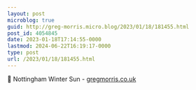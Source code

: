 ```yaml
---
layout: post
microblog: true
guid: http://greg-morris.micro.blog/2023/01/18/181455.html
post_id: 4054845
date: 2023-01-18T17:14:55-0000
lastmod: 2024-06-22T16:19:17-0000
type: post
url: /2023/01/18/181455.html
---
```

📸 Nottingham Winter Sun - [gregmorris.co.uk](https://gregmorris.co.uk/photos/nottingham-winter-sun/)
